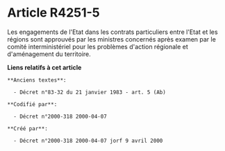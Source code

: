 # Article R4251-5

Les engagements de l'Etat dans les contrats particuliers entre l'Etat et les régions sont approuvés par les ministres
concernés après examen par le comité interministériel pour les problèmes d'action régionale et d'aménagement du territoire.

**Liens relatifs à cet article**

	**Anciens textes**:

	  - Décret n°83-32 du 21 janvier 1983 - art. 5 (Ab)

	**Codifié par**:

	  - Décret n°2000-318 2000-04-07

	**Créé par**:

	  - Décret n°2000-318 2000-04-07 jorf 9 avril 2000
